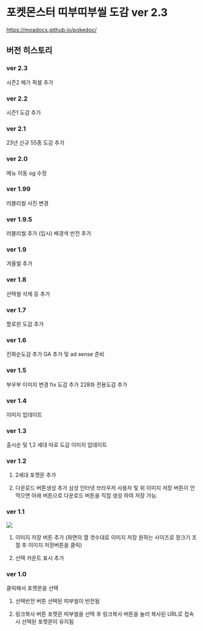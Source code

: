 포켓몬스터 띠부띠부씰 도감 ver 2.3
==========================

https://moadocs.github.io/pokedoc/

## 버전 히스토리

### ver 2.3
시즌2 메가 픽셀 추가
### ver 2.2
시즌1 도감 추가
### ver 2.1
23년 신규 55종 도감 추가
### ver 2.0
메뉴 이동
og 수정
### ver 1.99
러블리씰 사진 변경 
### ver 1.9.5
러블리씰 추가 (임시)
배경색 반전 추가
### ver 1.9
겨울씰 추가
### ver 1.8
선택씰 삭제 등 추가
### ver 1.7
할로윈 도감 추가
### ver 1.6
진화순도감 추가
GA 추가 및 ad sense 준비
### ver 1.5
부우부 이미지 변경
fix 도감 추가
228좌 전용도감 추가
### ver 1.4
이미지 업데이트
### ver 1.3
출시순 및 1,2 세대 따로 도감
이미지 업데이트
### ver 1.2

1. 2세대 포켓몬 추가

2. 다운로드 버튼생성 추가
삼성 인터넷 브라우저 사용자 및 위 이미지 저장 버튼이 안 먹으면 아래 버튼으로 다운로드 버튼을 직접 생성 하여 저장 가능.
### ver 1.1
<img src="https://pokedoc.github.io/pokedoc/image/pokedoc.png">

1. 이미지 저장 버튼 추가
(화면의 열 갯수대로 이미지 저장
원하는 사이즈로 창크기 조절 후 이미지 저장버튼을 클릭)

2. 선택 카운트 표시 추가

### ver 1.0
클릭해서 포켓몬을 선택

1. 선택반전 버튼
선택된 띠부씰이 반전됨

2. 링크복사 버튼
포켓몬 띠부씰을 선택 후 링크복사 버튼을 눌러 복사된 URL로 접속시 선택된 포켓몬이 유지됨
